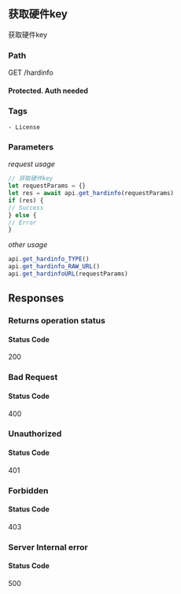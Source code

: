 ## 获取硬件key

获取硬件key
### Path
GET /hardinfo
#### Protected. Auth needed
### Tags
    - License
### Parameters


*request usage*
```javascript
// 获取硬件key
let requestParams = {}
let res = await api.get_hardinfo(requestParams)
if (res) {
// Success
} else {
// Error
}
```
*other usage*
```javascript
api.get_hardinfo_TYPE()
api.get_hardinfo_RAW_URL()
api.get_hardinfoURL(requestParams)
```

## Responses
### Returns operation status

#### Status Code
200



### Bad Request

#### Status Code
400



### Unauthorized

#### Status Code
401



### Forbidden

#### Status Code
403



### Server Internal error

#### Status Code
500



